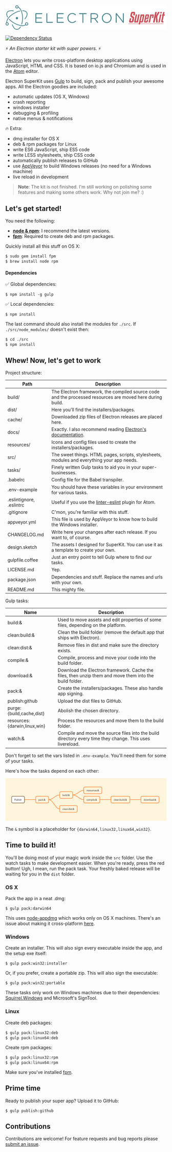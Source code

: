 ![Electron SuperKit Logo](docs/logo.png)

[![Dependency Status](https://david-dm.org/Aluxian/electron-superkit/status.svg)](https://david-dm.org/Aluxian/superkit#info=dependencies)

:zap: *An Electron starter kit with super powers.* :zap:

[Electron](http://electron.atom.io/) lets you write cross-platform desktop applications using JavaScript, HTML and CSS. It is based on io.js and Chromium and is used in the [Atom](https://atom.io/) editor.

Electron SuperKit uses [Gulp](http://gulpjs.com/) to build, sign, pack and publish your awesome apps. All the Electron goodies are included:

- automatic updates (OS X, Windows)
- crash reporting
- windows installer
- debugging & profiling
- native menus & notifications

:fire: Extra:

- dmg installer for OS X
- deb & rpm packages for Linux
- write ES6 JavaScript, ship ES5 code
- write LESS stylesheets, ship CSS code
- automatically publish releases to GitHub
- use [AppVeyor](http://www.appveyor.com/) to build Windows releases (no need for a Windows machine)
- live reload in development

> **Note**: The kit is not finished. I'm still working on polishing some features and making some others work. Why not join me? :)

## Let's get started!

You need the following:

* [**node & npm**](https://nodejs.org/): I recommend the latest versions.
* [**fpm**](https://github.com/jordansissel/fpm): Required to create deb and rpm packages.

Quickly install all this stuff on OS X:

    $ sudo gem install fpm
    $ brew install node rpm

#### Dependencies

:white_check_mark: Global dependencies:

    $ npm install -g gulp

:white_check_mark: Local dependencies:

    $ npm install

The last command should also install the modules for `./src`. If `./src/node_modules/` doesn't exist then:

    $ cd ./src
    $ npm install

## Whew! Now, let's get to work

Project structure:

| Path                            | Description
| ------------------------------- | -----------
| build/                          | The Electron framework, the compiled source code and the processed resources are moved here during build.
| dist/                           | Here you'll find the installers/packages.
| cache/                          | Downloaded zip files of Electron releases are placed here.
| docs/                           | Exactly. I also recommend reading [Electron's documentation](https://github.com/atom/electron/tree/master/docs#readme).
| resources/                      | Icons and config files used to create the installers/packages.
| src/                            | The sweet things. HTML pages, scripts, stylesheets, modules and everything your app needs.
| tasks/                          | Finely written Gulp tasks to aid you in your super-businesses.
| .babelrc                        | Config file for the Babel transpiler.
| .env-example                    | You should have these variables in your environment for various tasks.
| .eslintignore, .eslintrc        | Useful if you use the [linter-eslint](https://atom.io/packages/linter-eslint) plugin for Atom.
| .gitignore                      | C'mon, you're familiar with this stuff.
| appveyor.yml                    | This file is used by AppVeyor to know how to build the Windows installer.
| CHANGELOG.md                    | Write here your changes after each release. If you want to, of course.
| design.sketch                   | The assets I designed for SuperKit. You can use it as a template to create your own.
| gulpfile.coffee                 | Just an entry point to tell Gulp where to find our tasks.
| LICENSE.md                      | Yep.
| package.json                    | Dependencies and stuff. Replace the names and urls with your own.
| README.md                       | This mighty file.

Gulp tasks:

| Name                            | Description
| ------------------------------- | -----------
| build:&                         | Used to move assets and edit properties of some files, depending on the platform.
| clean:build:&                   | Clean the build folder (remove the default app that ships with Electron).
| clean:dist:&                    | Remove files in dist and make sure the directory exists.
| compile:&                       | Compile, process and move your code into the build folder.
| download:&                      | Download the Electron framework. Cache the files, then unzip them and move them into the build folder.
| pack:&                          | Create the installers/packages. These also handle app signing.
| publish:github                  | Upload the dist files to GitHub.
| purge:{build,cache,dist}        | Abolish the chosen directory.
| resources:{darwin,linux,win}    | Process the resources and move them to the build folder.
| watch:&                         | Compile and move the source files into the build directory every time they change. This uses livereload.

Don't forget to set the vars listed in `.env-example`. You'll need them for some of your tasks.

Here's how the tasks depend on each other:

![](docs/tasks.png)

The `&` symbol is a placeholder for `{darwin64,linux32,linux64,win32}`.

## Time to build it!

You'll be doing most of your magic work inside the `src` folder. Use the watch tasks to make development easier. When you're ready, press the red button! Ugh, I mean, run the pack task. Your freshly baked release will be waiting for you in the `dist` folder.

### OS X

Pack the app in a neat .dmg:

    $ gulp pack:darwin64

This uses [node-appdmg](https://www.npmjs.com/package/appdmg) which works only on OS X machines. There's an issue about making it cross-platform [here](https://github.com/LinusU/node-appdmg/issues/14).

### Windows

Create an installer. This will also sign every executable inside the app, and the setup exe itself:

    $ gulp pack:win32:installer

Or, if you prefer, create a portable zip. This will also sign the executable:

    $ gulp pack:win32:portable

These tasks only work on Windows machines due to their dependencies: [Squirrel.Windows](https://github.com/Squirrel/Squirrel.Windows) and Microsoft's SignTool.

### Linux

Create deb packages:

    $ gulp pack:linux32:deb
    $ gulp pack:linux64:deb

Create rpm packages:

    $ gulp pack:linux32:rpm
    $ gulp pack:linux64:rpm

Make sure you've installed [fpm](https://github.com/jordansissel/fpm).

## Prime time

Ready to publish your super app? Upload it to GitHub:

    $ gulp publish:github

## Contributions

Contributions are welcome! For feature requests and bug reports please [submit an issue](https://github.com/Aluxian/electron-superkit/issues).
